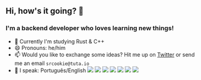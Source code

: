 ## Hi, how's it going? 👋

### I'm a backend developer who loves learning new things!
- 🌱 Currently I'm studying Rust & C++
- 😄 Pronouns: he/him
- 📫 Would you like to exchange some ideas? Hit me up on [Twitter](https://twitter.com/Hackntosh_) or send me an email `srcookie@tuta.io`
- 💬 I speak: Português/English
![](https://img.shields.io/badge/Code-JavaScript-informational?style=flat&logo=javascript&logoColor=white&color=4dc61e)
![](https://img.shields.io/badge/Code-TypeScript-informational?style=flat&logo=typescript&logoColor=white&color=4dc61e) 
![](https://img.shields.io/badge/Code-NodeJS-informational?style=flat&logo=Node.js&logoColor=white&color=4dc61e)
![](https://img.shields.io/badge/Code-Rust-informational?style=flat&logo=rust&logoColor=white&color=4dc61e)
![](https://img.shields.io/badge/Code-ExpressJS-informational?style=flat&logo=express&logoColor=white&color=4dc61e)
![](https://img.shields.io/badge/Code-ReactJS-informational?style=flat&logo=react&logoColor=white&color=4dc61e)
![](https://img.shields.io/badge/Code-ReactNative-informational?style=flat&logo=react&logoColor=white&color=4dc61e)
